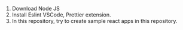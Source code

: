 1. Download Node JS
2. Install Eslint VSCode, Prettier extension.
3. In this repository, try to create sample react apps in this repository.
